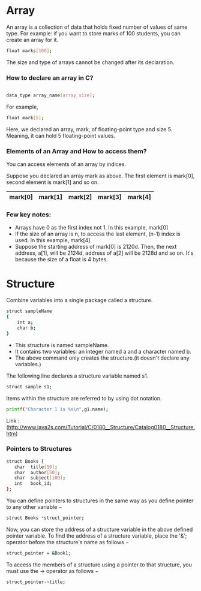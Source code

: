 ﻿# Array

An array is a collection of data that holds fixed number of values of same type.
For example: if you want to store marks of 100 students, you can create an array for it.

```bash
float marks[100];
```
The size and type of arrays cannot be changed after its declaration.

###  How to declare an array in C?

```bash

data_type array_name[array_size];

```
For example,

```bash
float mark[5];
```

Here, we declared an array, mark, of floating-point type and size 5. Meaning, it can hold 5 floating-point values.

###  Elements of an Array and How to access them?
You can access elements of an array by indices.

Suppose you declared an array mark as above. The first element is mark[0], second element is mark[1] and so on.

mark[0] | mark[1] | mark[2] | mark[3] | mark[4] |
------- | ------- | ------- | ------- | ------- |

### Few key notes:

* Arrays have 0 as the first index not 1. In this example, mark[0]
* If the size of an array is n, to access the last element, (n-1) index is used. In this example, mark[4]
* Suppose the starting address of mark[0] is 2120d. Then, the next address, a[1], will be 2124d, address of a[2] will be 2128d and so on. It's
because the size of a float is 4 bytes.










# Structure

Combine variables into a single package called a structure.
```bash
struct sampleName
{
    int a;
    char b;
}

```

*	This structure is named sampleName.
*	It contains two variables: an integer named a and a character named b.
*	The above command only creates the structure.(it doesn't declare any variables.)

The following line declares a structure variable named s1.
```bash
struct sample s1;
```

Items within the structure are referred to by using dot notation.

```bash
printf("Character 1 is %s\n",g1.name);
```
Link :
(http://www.java2s.com/Tutorial/C/0180__Structure/Catalog0180__Structure.htm)

### Pointers to Structures

```bash
struct Books {
   char  title[50];
   char  author[50];
   char  subject[100];
   int   book_id;
};
```

You can define pointers to structures in the same way as you define pointer to any other variable −
```bash
struct Books *struct_pointer;
```

Now, you can store the address of a structure variable in the above defined 
pointer variable. To find the address of a structure variable, place the '&';
operator before the structure's name as follows −
```bash
struct_pointer = &Book1;
```

To access the members of a structure using a pointer to that structure, you must use the → operator as follows −
```bash
struct_pointer->title;
```